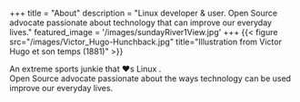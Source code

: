 +++
title = "About"
description = "Linux developer & user. Open Source advocate passionate about technology that can improve our everyday lives."
featured_image = '/images/sundayRiver1View.jpg'
+++
{{< figure src="/images/Victor_Hugo-Hunchback.jpg" title="Illustration from Victor Hugo et son temps (1881)" >}}

An extreme sports junkie that ❤️s Linux .  
Open Source advocate passionate about the ways technology can be used improve our everyday lives.
